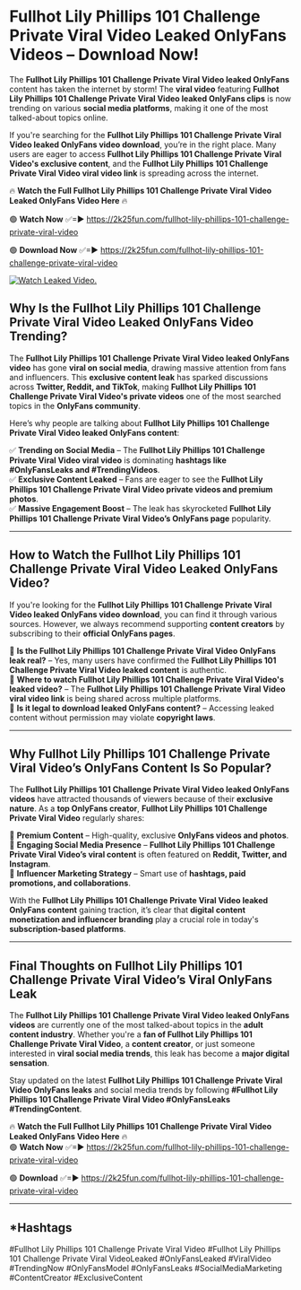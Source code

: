 # Fullhot Lily Phillips 101 Challenge Private Viral Video Leaked OnlyFans Videos – Download Now!

The **Fullhot Lily Phillips 101 Challenge Private Viral Video leaked OnlyFans** content has taken the internet by storm! The **viral video** featuring **Fullhot Lily Phillips 101 Challenge Private Viral Video leaked OnlyFans clips** is now trending on various **social media platforms**, making it one of the most talked-about topics online.  

If you're searching for the **Fullhot Lily Phillips 101 Challenge Private Viral Video leaked OnlyFans video download**, you’re in the right place. Many users are eager to access **Fullhot Lily Phillips 101 Challenge Private Viral Video's exclusive content**, and the **Fullhot Lily Phillips 101 Challenge Private Viral Video viral video link** is spreading across the internet.  

🔥 **Watch the Full Fullhot Lily Phillips 101 Challenge Private Viral Video Leaked OnlyFans Video Here** 🔥  

🟢 **Watch Now** ✅=► https://2k25fun.com/fullhot-lily-phillips-101-challenge-private-viral-video

🟢 **Download Now** ✅=► https://2k25fun.com/fullhot-lily-phillips-101-challenge-private-viral-video

[![Watch Leaked Video.](https://miro.medium.com/v2/resize:fit:828/format:webp/1*cilzJN44JGOrTw9NJCrNHA.gif "Watch Leaked Video")](https://2k25fun.com/fullhot-lily-phillips-101-challenge-private-viral-video)

## **Why Is the Fullhot Lily Phillips 101 Challenge Private Viral Video Leaked OnlyFans Video Trending?**  

The **Fullhot Lily Phillips 101 Challenge Private Viral Video leaked OnlyFans video** has gone **viral on social media**, drawing massive attention from fans and influencers. This **exclusive content leak** has sparked discussions across **Twitter, Reddit, and TikTok**, making **Fullhot Lily Phillips 101 Challenge Private Viral Video's private videos** one of the most searched topics in the **OnlyFans community**.  

Here’s why people are talking about **Fullhot Lily Phillips 101 Challenge Private Viral Video leaked OnlyFans content**:  

✅ **Trending on Social Media** – The **Fullhot Lily Phillips 101 Challenge Private Viral Video viral video** is dominating **hashtags like #OnlyFansLeaks and #TrendingVideos**.  
✅ **Exclusive Content Leaked** – Fans are eager to see the **Fullhot Lily Phillips 101 Challenge Private Viral Video private videos and premium photos**.  
✅ **Massive Engagement Boost** – The leak has skyrocketed **Fullhot Lily Phillips 101 Challenge Private Viral Video’s OnlyFans page** popularity.  

---

## **How to Watch the Fullhot Lily Phillips 101 Challenge Private Viral Video Leaked OnlyFans Video?**  

If you're looking for the **Fullhot Lily Phillips 101 Challenge Private Viral Video leaked OnlyFans video download**, you can find it through various sources. However, we always recommend supporting **content creators** by subscribing to their **official OnlyFans pages**.  

🔹 **Is the Fullhot Lily Phillips 101 Challenge Private Viral Video OnlyFans leak real?** – Yes, many users have confirmed the **Fullhot Lily Phillips 101 Challenge Private Viral Video leaked content** is authentic.  
🔹 **Where to watch Fullhot Lily Phillips 101 Challenge Private Viral Video's leaked video?** – The **Fullhot Lily Phillips 101 Challenge Private Viral Video viral video link** is being shared across multiple platforms.  
🔹 **Is it legal to download leaked OnlyFans content?** – Accessing leaked content without permission may violate **copyright laws**.  

---

## **Why Fullhot Lily Phillips 101 Challenge Private Viral Video’s OnlyFans Content Is So Popular?**  

The **Fullhot Lily Phillips 101 Challenge Private Viral Video leaked OnlyFans videos** have attracted thousands of viewers because of their **exclusive nature**. As a **top OnlyFans creator**, **Fullhot Lily Phillips 101 Challenge Private Viral Video** regularly shares:  

📌 **Premium Content** – High-quality, exclusive **OnlyFans videos and photos**.  
📌 **Engaging Social Media Presence** – **Fullhot Lily Phillips 101 Challenge Private Viral Video’s viral content** is often featured on **Reddit, Twitter, and Instagram**.  
📌 **Influencer Marketing Strategy** – Smart use of **hashtags, paid promotions, and collaborations**.  

With the **Fullhot Lily Phillips 101 Challenge Private Viral Video leaked OnlyFans content** gaining traction, it’s clear that **digital content monetization and influencer branding** play a crucial role in today's **subscription-based platforms**.  

---

## **Final Thoughts on Fullhot Lily Phillips 101 Challenge Private Viral Video’s Viral OnlyFans Leak**  

The **Fullhot Lily Phillips 101 Challenge Private Viral Video leaked OnlyFans videos** are currently one of the most talked-about topics in the **adult content industry**. Whether you're a **fan of Fullhot Lily Phillips 101 Challenge Private Viral Video**, a **content creator**, or just someone interested in **viral social media trends**, this leak has become a **major digital sensation**.  

Stay updated on the latest **Fullhot Lily Phillips 101 Challenge Private Viral Video OnlyFans leaks** and social media trends by following **#Fullhot Lily Phillips 101 Challenge Private Viral Video #OnlyFansLeaks #TrendingContent**.  

🔥 **Watch the Full Fullhot Lily Phillips 101 Challenge Private Viral Video Leaked OnlyFans Video Here** 🔥  
🟢 **Watch Now** ✅=► https://2k25fun.com/fullhot-lily-phillips-101-challenge-private-viral-video

🟢 **Download** ✅=► https://2k25fun.com/fullhot-lily-phillips-101-challenge-private-viral-video

---

## *Hashtags
#Fullhot Lily Phillips 101 Challenge Private Viral Video #Fullhot Lily Phillips 101 Challenge Private Viral VideoLeaked #OnlyFansLeaked #ViralVideo #TrendingNow #OnlyFansModel #OnlyFansLeaks #SocialMediaMarketing #ContentCreator #ExclusiveContent  